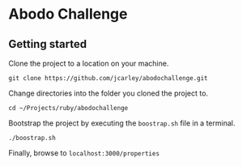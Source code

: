 # Abodo Challenge


## Getting started

Clone the project to a location on your machine.

`git clone https://github.com/jcarley/abodochallenge.git`

Change directories into the folder you cloned the project to.

`cd ~/Projects/ruby/abodochallenge`

Bootstrap the project by executing the `boostrap.sh` file in a terminal.

`./boostrap.sh`

Finally, browse to `localhost:3000/properties`

